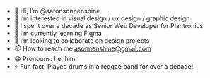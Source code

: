 - 👋 Hi, I’m @aaronsonnenshine
- 👀 I’m interested in visual design / ux design / graphic design
- 👀 I spent over a decade as Senior Web Developer for Plantronics
- 🌱 I’m currently learning Figma
- 💞️ I’m looking to collaborate on design projects
- 📫 How to reach me asonnenshine@gmail.com
- 😄 Pronouns: he, him
- ⚡ Fun fact: Played drums in a reggae band for over a decade! 

<!---
aaronsonnenshine/aaronsonnenshine is a ✨ special ✨ repository because its `README.md` (this file) appears on your GitHub profile.
You can click the Preview link to take a look at your changes.
--->
